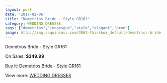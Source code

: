 ```yaml
---
layout: post
date: '2017-02-06'
title: "Demetrios Bride - Style GR161"
category: WEDDING DRESSES
tags: ["demetrios","junoesque","style","elegant","prom"]
image: http://img.sequinious.com/3063-thickbox_default/demetrios-bride-style-gr161.jpg
---
```

Demetrios Bride - Style GR161

On Sales: **$249.99**
<a href="https://www.sequinious.com/wedding-dresses/1263-demetrios-bride-style-gr161.html"><amp-img layout="responsive" width="600" height="600" src="//img.sequinious.com/3063-thickbox_default/demetrios-bride-style-gr161.jpg" alt="Demetrios Bride - Style GR161 0" /></a>

Buy it: [Demetrios Bride - Style GR161](https://www.sequinious.com/wedding-dresses/1263-demetrios-bride-style-gr161.html "Demetrios Bride - Style GR161")

View more: [WEDDING DRESSES](https://www.sequinious.com/2-wedding-dresses "WEDDING DRESSES")